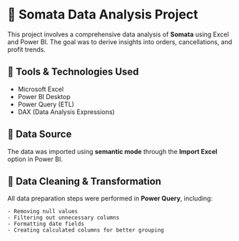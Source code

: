 # 🧠 Somata Data Analysis Project

This project involves a comprehensive data analysis of **Somata** using Excel and Power BI. The goal was to derive insights into orders, cancellations, and profit trends.

## 🔧 Tools & Technologies Used

- Microsoft Excel
- Power BI Desktop
- Power Query (ETL)
- DAX (Data Analysis Expressions)

## 📂 Data Source

The data was imported using **semantic mode** through the **Import Excel** option in Power BI.

## 🧹 Data Cleaning & Transformation

All data preparation steps were performed in **Power Query**, including:

```text
- Removing null values
- Filtering out unnecessary columns
- Formatting date fields
- Creating calculated columns for better grouping



